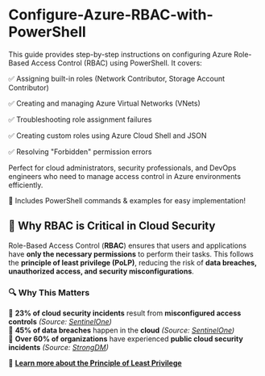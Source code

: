 # Configure-Azure-RBAC-with-PowerShell
This guide provides step-by-step instructions on configuring Azure Role-Based Access Control (RBAC) using PowerShell. It covers:

✅ Assigning built-in roles (Network Contributor, Storage Account Contributor)

✅ Creating and managing Azure Virtual Networks (VNets)

✅ Troubleshooting role assignment failures

✅ Creating custom roles using Azure Cloud Shell and JSON

✅ Resolving "Forbidden" permission errors

Perfect for cloud administrators, security professionals, and DevOps engineers who need to manage access control in Azure environments efficiently.


📌 Includes PowerShell commands & examples for easy implementation!

## 🔹 **Why RBAC is Critical in Cloud Security**  

Role-Based Access Control (**RBAC**) ensures that users and applications have **only the necessary permissions** to perform their tasks. This follows the **principle of least privilege (PoLP)**, reducing the risk of **data breaches, unauthorized access, and security misconfigurations**.  

### 🔍 **Why This Matters**  

📌 **23% of cloud security incidents** result from **misconfigured access controls** *(Source: [SentinelOne](https://www.sentinelone.com/cybersecurity-101/cloud-security/cloud-security-statistics/#:~:text=by%20hackers%20online.-,Cloud%20Misconfigurations%20Statistics,concern%20for%20public%20cloud%20organizations))*  
📌 **45% of data breaches** happen in the **cloud** *(Source: [SentinelOne](https://www.sentinelone.com/cybersecurity-101/cloud-security/cloud-security-statistics/#:~:text=by%20hackers%20online.-,Cloud%20Misconfigurations%20Statistics,concern%20for%20public%20cloud%20organizations))*  
📌 **Over 60% of organizations** have experienced **public cloud security incidents** *(Source: [StrongDM](https://www.strongdm.com/blog/cloud-security-statistics#:~:text=In%202020%2C%2079%25%20of%20companies,1%5D))*  

🔗 **[Learn more about the Principle of Least Privilege](https://learn.microsoft.com/en-us/entra/identity-platform/secure-least-privileged-access)**  
